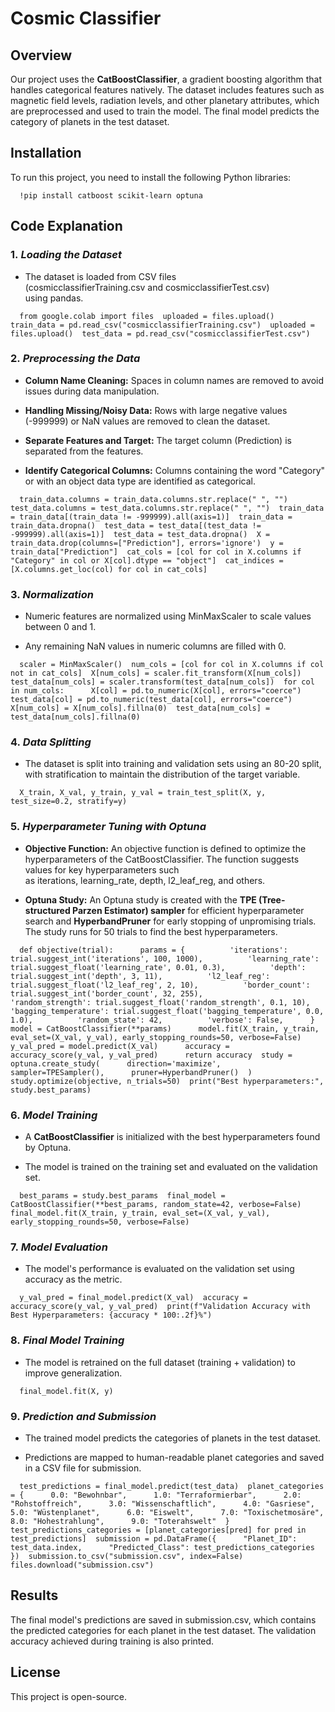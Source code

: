 Cosmic Classifier
=================

Overview
--------

Our project uses the **CatBoostClassifier**, a gradient boosting algorithm that handles categorical features natively. The dataset includes features such as magnetic field levels, radiation levels, and other planetary attributes, which are preprocessed and used to train the model. The final model predicts the category of planets in the test dataset.

Installation
------------

To run this project, you need to install the following Python libraries:



`   !pip install catboost scikit-learn optuna   `

Code Explanation
----------------

### 1. ***Loading the Dataset***

*   The dataset is loaded from CSV files (cosmicclassifierTraining.csv and cosmicclassifierTest.csv) using pandas.
    


`   from google.colab import files  uploaded = files.upload()  train_data = pd.read_csv("cosmicclassifierTraining.csv")  uploaded = files.upload()  test_data = pd.read_csv("cosmicclassifierTest.csv")   `

### 2. ***Preprocessing the Data***

*   **Column Name Cleaning:** Spaces in column names are removed to avoid issues during data manipulation.
    
*   **Handling Missing/Noisy Data:** Rows with large negative values (-999999) or NaN values are removed to clean the dataset.
    
*   **Separate Features and Target:** The target column (Prediction) is separated from the features.
    
*   **Identify Categorical Columns:** Columns containing the word "Category" or with an object data type are identified as categorical.
    


`   train_data.columns = train_data.columns.str.replace(" ", "")  test_data.columns = test_data.columns.str.replace(" ", "")  train_data = train_data[(train_data != -999999).all(axis=1)]  train_data = train_data.dropna()  test_data = test_data[(test_data != -999999).all(axis=1)]  test_data = test_data.dropna()  X = train_data.drop(columns=["Prediction"], errors='ignore')  y = train_data["Prediction"]  cat_cols = [col for col in X.columns if "Category" in col or X[col].dtype == "object"]  cat_indices = [X.columns.get_loc(col) for col in cat_cols]   `

### 3. ***Normalization***

*   Numeric features are normalized using MinMaxScaler to scale values between 0 and 1.
    
*   Any remaining NaN values in numeric columns are filled with 0.
    


`   scaler = MinMaxScaler()  num_cols = [col for col in X.columns if col not in cat_cols]  X[num_cols] = scaler.fit_transform(X[num_cols])  test_data[num_cols] = scaler.transform(test_data[num_cols])  for col in num_cols:      X[col] = pd.to_numeric(X[col], errors="coerce")      test_data[col] = pd.to_numeric(test_data[col], errors="coerce")  X[num_cols] = X[num_cols].fillna(0)  test_data[num_cols] = test_data[num_cols].fillna(0)   `

### 4. ***Data Splitting***

*   The dataset is split into training and validation sets using an 80-20 split, with stratification to maintain the distribution of the target variable.

    
`   X_train, X_val, y_train, y_val = train_test_split(X, y, test_size=0.2, stratify=y)   `

### 5. ***Hyperparameter Tuning with Optuna***

*   **Objective Function:** An objective function is defined to optimize the hyperparameters of the CatBoostClassifier. The function suggests values for key hyperparameters such as iterations, learning\_rate, depth, l2\_leaf\_reg, and others.
    
*   **Optuna Study:** An Optuna study is created with the **TPE (Tree-structured Parzen Estimator) sampler** for efficient hyperparameter search and **HyperbandPruner** for early stopping of unpromising trials. The study runs for 50 trials to find the best hyperparameters.
    

`   def objective(trial):      params = {          'iterations': trial.suggest_int('iterations', 100, 1000),          'learning_rate': trial.suggest_float('learning_rate', 0.01, 0.3),          'depth': trial.suggest_int('depth', 3, 11),          'l2_leaf_reg': trial.suggest_float('l2_leaf_reg', 2, 10),          'border_count': trial.suggest_int('border_count', 32, 255),          'random_strength': trial.suggest_float('random_strength', 0.1, 10),          'bagging_temperature': trial.suggest_float('bagging_temperature', 0.0, 1.0),          'random_state': 42,          'verbose': False,      }      model = CatBoostClassifier(**params)      model.fit(X_train, y_train, eval_set=(X_val, y_val), early_stopping_rounds=50, verbose=False)      y_val_pred = model.predict(X_val)      accuracy = accuracy_score(y_val, y_val_pred)      return accuracy  study = optuna.create_study(      direction='maximize',      sampler=TPESampler(),      pruner=HyperbandPruner()  )  study.optimize(objective, n_trials=50)  print("Best hyperparameters:", study.best_params)   `

### 6. ***Model Training***

*   A **CatBoostClassifier** is initialized with the best hyperparameters found by Optuna.
    
*   The model is trained on the training set and evaluated on the validation set.
    

`   best_params = study.best_params  final_model = CatBoostClassifier(**best_params, random_state=42, verbose=False)  final_model.fit(X_train, y_train, eval_set=(X_val, y_val), early_stopping_rounds=50, verbose=False)   `

### 7. ***Model Evaluation***

*   The model's performance is evaluated on the validation set using accuracy as the metric.
    

`   y_val_pred = final_model.predict(X_val)  accuracy = accuracy_score(y_val, y_val_pred)  print(f"Validation Accuracy with Best Hyperparameters: {accuracy * 100:.2f}%")   `

### 8. ***Final Model Training***

*   The model is retrained on the full dataset (training + validation) to improve generalization.
    

`   final_model.fit(X, y)   `

### 9. ***Prediction and Submission***

*   The trained model predicts the categories of planets in the test dataset.
    
*   Predictions are mapped to human-readable planet categories and saved in a CSV file for submission.
    

`   test_predictions = final_model.predict(test_data)  planet_categories = {      0.0: "Bewohnbar",      1.0: "Terraformierbar",      2.0: "Rohstoffreich",      3.0: "Wissenschaftlich",      4.0: "Gasriese",      5.0: "Wüstenplanet",      6.0: "Eiswelt",      7.0: "Toxischetmosäre",      8.0: "Hohestrahlung",      9.0: "Toterahswelt"  }  test_predictions_categories = [planet_categories[pred] for pred in test_predictions]  submission = pd.DataFrame({      "Planet_ID": test_data.index,      "Predicted_Class": test_predictions_categories  })  submission.to_csv("submission.csv", index=False)  files.download("submission.csv")   `

Results
-------

The final model's predictions are saved in submission.csv, which contains the predicted categories for each planet in the test dataset. The validation accuracy achieved during training is also printed.

License
-------

This project is open-source.
